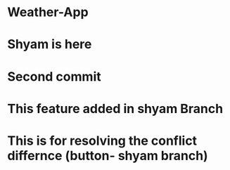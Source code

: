 # Weather-App
# Shyam is here
# Second commit

# This feature added in shyam Branch
# This is for resolving the conflict differnce (button-  shyam branch)